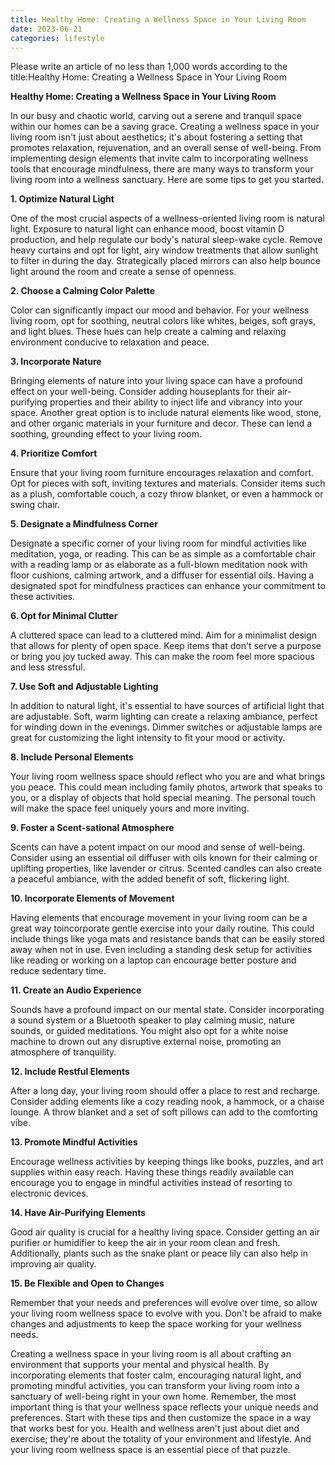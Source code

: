 ```yaml
---
title: Healthy Home: Creating a Wellness Space in Your Living Room
date: 2023-06-21
categories: lifestyle
---
```


Please write an article of no less than 1,000 words according to the title:Healthy Home: Creating a Wellness Space in Your Living Room

**Healthy Home: Creating a Wellness Space in Your Living Room**

In our busy and chaotic world, carving out a serene and tranquil space within our homes can be a saving grace. Creating a wellness space in your living room isn't just about aesthetics; it's about fostering a setting that promotes relaxation, rejuvenation, and an overall sense of well-being. From implementing design elements that invite calm to incorporating wellness tools that encourage mindfulness, there are many ways to transform your living room into a wellness sanctuary. Here are some tips to get you started.

**1. Optimize Natural Light**

One of the most crucial aspects of a wellness-oriented living room is natural light. Exposure to natural light can enhance mood, boost vitamin D production, and help regulate our body's natural sleep-wake cycle. Remove heavy curtains and opt for light, airy window treatments that allow sunlight to filter in during the day. Strategically placed mirrors can also help bounce light around the room and create a sense of openness.

**2. Choose a Calming Color Palette**

Color can significantly impact our mood and behavior. For your wellness living room, opt for soothing, neutral colors like whites, beiges, soft grays, and light blues. These hues can help create a calming and relaxing environment conducive to relaxation and peace.

**3. Incorporate Nature**

Bringing elements of nature into your living space can have a profound effect on your well-being. Consider adding houseplants for their air-purifying properties and their ability to inject life and vibrancy into your space. Another great option is to include natural elements like wood, stone, and other organic materials in your furniture and decor. These can lend a soothing, grounding effect to your living room.

**4. Prioritize Comfort**

Ensure that your living room furniture encourages relaxation and comfort. Opt for pieces with soft, inviting textures and materials. Consider items such as a plush, comfortable couch, a cozy throw blanket, or even a hammock or swing chair.

**5. Designate a Mindfulness Corner**

Designate a specific corner of your living room for mindful activities like meditation, yoga, or reading. This can be as simple as a comfortable chair with a reading lamp or as elaborate as a full-blown meditation nook with floor cushions, calming artwork, and a diffuser for essential oils. Having a designated spot for mindfulness practices can enhance your commitment to these activities.

**6. Opt for Minimal Clutter**

A cluttered space can lead to a cluttered mind. Aim for a minimalist design that allows for plenty of open space. Keep items that don't serve a purpose or bring you joy tucked away. This can make the room feel more spacious and less stressful.

**7. Use Soft and Adjustable Lighting**

In addition to natural light, it's essential to have sources of artificial light that are adjustable. Soft, warm lighting can create a relaxing ambiance, perfect for winding down in the evenings. Dimmer switches or adjustable lamps are great for customizing the light intensity to fit your mood or activity.

**8. Include Personal Elements**

Your living room wellness space should reflect who you are and what brings you peace. This could mean including family photos, artwork that speaks to you, or a display of objects that hold special meaning. The personal touch will make the space feel uniquely yours and more inviting.

**9. Foster a Scent-sational Atmosphere**

Scents can have a potent impact on our mood and sense of well-being. Consider using an essential oil diffuser with oils known for their calming or uplifting properties, like lavender or citrus. Scented candles can also create a peaceful ambiance, with the added benefit of soft, flickering light.

**10. Incorporate Elements of Movement**

Having elements that encourage movement in your living room can be a great way toincorporate gentle exercise into your daily routine. This could include things like yoga mats and resistance bands that can be easily stored away when not in use. Even including a standing desk setup for activities like reading or working on a laptop can encourage better posture and reduce sedentary time.

**11. Create an Audio Experience**

Sounds have a profound impact on our mental state. Consider incorporating a sound system or a Bluetooth speaker to play calming music, nature sounds, or guided meditations. You might also opt for a white noise machine to drown out any disruptive external noise, promoting an atmosphere of tranquility.

**12. Include Restful Elements**

After a long day, your living room should offer a place to rest and recharge. Consider adding elements like a cozy reading nook, a hammock, or a chaise lounge. A throw blanket and a set of soft pillows can add to the comforting vibe.

**13. Promote Mindful Activities**

Encourage wellness activities by keeping things like books, puzzles, and art supplies within easy reach. Having these things readily available can encourage you to engage in mindful activities instead of resorting to electronic devices.

**14. Have Air-Purifying Elements**

Good air quality is crucial for a healthy living space. Consider getting an air purifier or humidifier to keep the air in your room clean and fresh. Additionally, plants such as the snake plant or peace lily can also help in improving air quality.

**15. Be Flexible and Open to Changes**

Remember that your needs and preferences will evolve over time, so allow your living room wellness space to evolve with you. Don't be afraid to make changes and adjustments to keep the space working for your wellness needs.

Creating a wellness space in your living room is all about crafting an environment that supports your mental and physical health. By incorporating elements that foster calm, encouraging natural light, and promoting mindful activities, you can transform your living room into a sanctuary of well-being right in your own home. Remember, the most important thing is that your wellness space reflects your unique needs and preferences. Start with these tips and then customize the space in a way that works best for you. Health and wellness aren't just about diet and exercise; they're about the totality of your environment and lifestyle. And your living room wellness space is an essential piece of that puzzle.